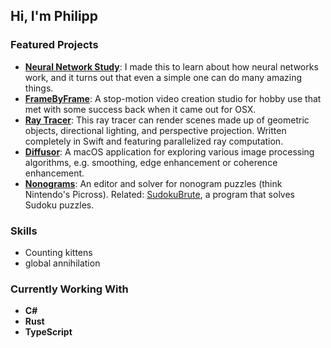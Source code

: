 ## Hi, I'm Philipp

### Featured Projects

- **[Neural Network Study](https://github.com/brend/neural-network-study)**: I made this to learn about how neural networks work, and it turns out that even a simple one can do many amazing things.
- **[FrameByFrame](https://github.com/brend/FrameByFrame)**: A stop-motion video creation studio for hobby use that met with some success back when it came out for OSX.
- **[Ray Tracer](https://github.com/brend/raytracer)**: This ray tracer can render scenes made up of geometric objects, directional lighting, and perspective projection. Written completely in Swift and featuring parallelized ray computation.
- **[Diffusor](https://github.com/brend/diffusor25)**: A macOS application for exploring various image processing algorithms, e.g. smoothing, edge enhancement or coherence enhancement.
- **[Nonograms](https://github.com/brend/Nonograms)**: An editor and solver for nonogram puzzles (think Nintendo's Picross). Related: [SudokuBrute](https://github.com/brend/SudokuBrute), a program that solves Sudoku puzzles.

### Skills

- Counting kittens
- global annihilation

### Currently Working With

- **C#**
- **Rust**
- **TypeScript**
